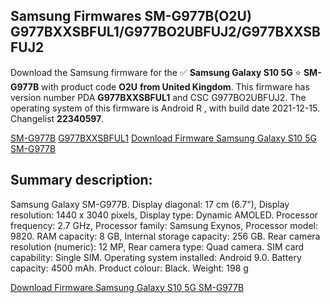 <h2>Samsung Firmwares SM-G977B(O2U) G977BXXSBFUL1/G977BO2UBFUJ2/G977BXXSBFUJ2</h2>
Download the Samsung firmware for the ✅ <strong>Samsung Galaxy S10 5G </strong> ⭐ <strong>SM-G977B</strong> with product code <strong>O2U</strong> <strong> from United Kingdom</strong>. This firmware has version number PDA <strong>G977BXXSBFUL1</strong> and CSC G977BO2UBFUJ2. The operating system of this firmware is Android R , with build date 2021-12-15. Changelist <strong>22340597</strong>.


[SM-G977B](https://samfirm.shop/samsung/model/SM-G977B)
[G977BXXSBFUL1](https://samfirm.shop/samsung/pda/G977BXXSBFUL1)
[Download Firmware Samsung Galaxy S10 5G SM-G977B](https://samfirm.shop/samsung/firmware/482416)
<h2>Summary description:</h2>
<p>Samsung Galaxy SM-G977B. Display diagonal: 17 cm (6.7"), Display resolution: 1440 x 3040 pixels, Display type: Dynamic AMOLED. Processor frequency: 2.7 GHz, Processor family: Samsung Exynos, Processor model: 9820. RAM capacity: 8 GB, Internal storage capacity: 256 GB. Rear camera resolution (numeric): 12 MP, Rear camera type: Quad camera. SIM card capability: Single SIM. Operating system installed: Android 9.0. Battery capacity: 4500 mAh. Product colour: Black. Weight: 198 g</p>


[Download Firmware Samsung Galaxy S10 5G SM-G977B](https://samfirm.shop/samsung/firmware/482416)
